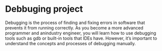 # Debbuging project
Debugging is the process of finding and fixing errors in software that prevents it from running correctly. As you become a more advanced programmer and anindustry engineer, you will learn how to use debugging tools such as gdb or built-in tools that IDEs have. However, it’s important to understand the concepts and processes of debugging manually.
